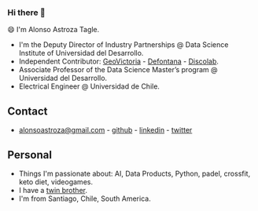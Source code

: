 ### Hi there 👋

<!--
**aastroza/aastroza** is a ✨ _special_ ✨ repository because its `README.md` (this file) appears on your GitHub profile.

Here are some ideas to get you started:

- 🔭 I’m currently working on ...
- 🌱 I’m currently learning ...
- 👯 I’m looking to collaborate on ...
- 🤔 I’m looking for help with ...
- 💬 Ask me about ...
- 📫 How to reach me: ...
- 😄 Pronouns: ...
- ⚡ Fun fact: ...
-->
😄 I'm Alonso Astroza Tagle.

* I'm the Deputy Director of Industry Partnerships @  Data Science Institute of Universidad del Desarrollo.
* Independent Contributor: [GeoVictoria](https://www.geovictoria.com) - [Defontana](https://www.defontana.com) - [Discolab](https://www.discolab.cl).
* Associate Professor of the Data Science Master’s program @ Universidad del Desarrollo.
* Electrical Engineer @ Universidad de Chile.

## Contact

* alonsoastroza@gmail.com - [github](https://github.com/aastroza) - [linkedin](https://www.linkedin.com/in/aastrozacl/) - [twitter](https://twitter.com/aastroza)

## Personal

* Things I'm passionate about: AI, Data Products, Python, padel, crossfit, keto diet, videogames.
* I have a [twin brother](https://sastroza.cl/).
* I'm from Santiago, Chile, South America.
